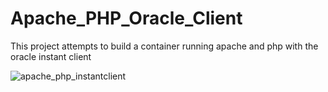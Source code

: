 # Apache_PHP_Oracle_Client
This project attempts to build a container running apache and php with the oracle instant client

![apache_php_instantclient](https://user-images.githubusercontent.com/31746795/47942141-473f7780-dec7-11e8-9b81-38f2a1dbc4a8.png)
